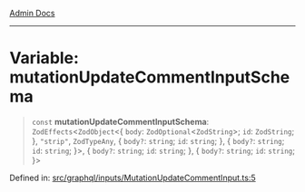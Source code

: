 [Admin Docs](/)

***

# Variable: mutationUpdateCommentInputSchema

> `const` **mutationUpdateCommentInputSchema**: `ZodEffects`\<`ZodObject`\<\{ `body`: `ZodOptional`\<`ZodString`\>; `id`: `ZodString`; \}, `"strip"`, `ZodTypeAny`, \{ `body?`: `string`; `id`: `string`; \}, \{ `body?`: `string`; `id`: `string`; \}\>, \{ `body?`: `string`; `id`: `string`; \}, \{ `body?`: `string`; `id`: `string`; \}\>

Defined in: [src/graphql/inputs/MutationUpdateCommentInput.ts:5](https://github.com/Sourya07/talawa-api/blob/aac5f782223414da32542752c1be099f0b872196/src/graphql/inputs/MutationUpdateCommentInput.ts#L5)
